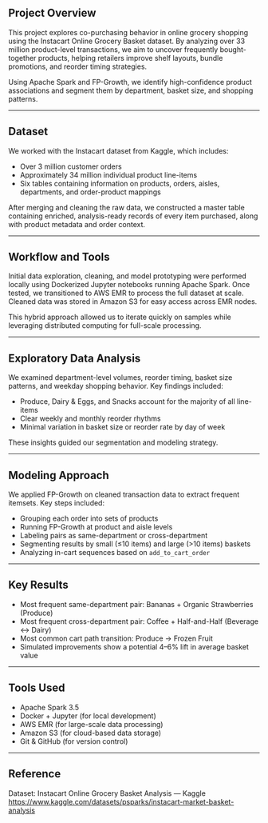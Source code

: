 
## Project Overview

This project explores co-purchasing behavior in online grocery shopping using the Instacart Online Grocery Basket dataset. By analyzing over 33 million product-level transactions, we aim to uncover frequently bought-together products, helping retailers improve shelf layouts, bundle promotions, and reorder timing strategies. 

Using Apache Spark and FP-Growth, we identify high-confidence product associations and segment them by department, basket size, and shopping patterns.

---

## Dataset

We worked with the Instacart dataset from Kaggle, which includes:

- Over 3 million customer orders  
- Approximately 34 million individual product line-items  
- Six tables containing information on products, orders, aisles, departments, and order-product mappings

After merging and cleaning the raw data, we constructed a master table containing enriched, analysis-ready records of every item purchased, along with product metadata and order context.

---

## Workflow and Tools

Initial data exploration, cleaning, and model prototyping were performed locally using Dockerized Jupyter notebooks running Apache Spark. Once tested, we transitioned to AWS EMR to process the full dataset at scale. Cleaned data was stored in Amazon S3 for easy access across EMR nodes.

This hybrid approach allowed us to iterate quickly on samples while leveraging distributed computing for full-scale processing.

---

## Exploratory Data Analysis

We examined department-level volumes, reorder timing, basket size patterns, and weekday shopping behavior. Key findings included:

- Produce, Dairy & Eggs, and Snacks account for the majority of all line-items
- Clear weekly and monthly reorder rhythms
- Minimal variation in basket size or reorder rate by day of week

These insights guided our segmentation and modeling strategy.

---

## Modeling Approach

We applied FP-Growth on cleaned transaction data to extract frequent itemsets. Key steps included:

- Grouping each order into sets of products
- Running FP-Growth at product and aisle levels
- Labeling pairs as same-department or cross-department
- Segmenting results by small (≤10 items) and large (>10 items) baskets
- Analyzing in-cart sequences based on `add_to_cart_order`

---

## Key Results

- Most frequent same-department pair: Bananas + Organic Strawberries (Produce)  
- Most frequent cross-department pair: Coffee + Half-and-Half (Beverage ↔ Dairy)  
- Most common cart path transition: Produce → Frozen Fruit  
- Simulated improvements show a potential 4–6% lift in average basket value

---

## Tools Used

- Apache Spark 3.5  
- Docker + Jupyter (for local development)  
- AWS EMR (for large-scale data processing)  
- Amazon S3 (for cloud-based data storage)  
- Git & GitHub (for version control)

---

## Reference

Dataset: Instacart Online Grocery Basket Analysis — Kaggle  
https://www.kaggle.com/datasets/psparks/instacart-market-basket-analysis


